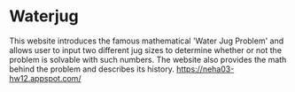 # Waterjug
This website introduces the famous mathematical 'Water Jug Problem' and allows user to input two different jug sizes to determine whether or not the problem is solvable with such numbers. The website also provides the math behind the problem and describes its history. 
https://neha03-hw12.appspot.com/
